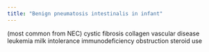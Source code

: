 ```yaml
---
title: "Benign pneumatosis intestinalis in infant"
---
```

(most common from NEC)
cystic fibrosis
collagen vascular disease
leukemia
milk intolerance
immunodeficiency
obstruction
steroid use

